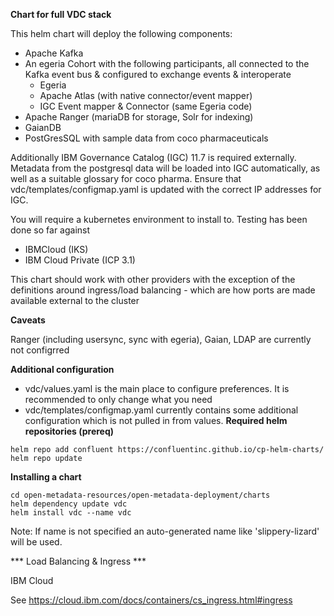 <!-- SPDX-License-Identifier: Apache-2.0 -->
<!-- Copyright Contributors to the ODPi Egeria project. -->
**Chart for full VDC stack**

This helm chart will deploy the following components:
* Apache Kafka
* An egeria Cohort with the following participants, all connected to the Kafka event bus & configured to exchange events & interoperate
    * Egeria
    * Apache Atlas (with native connector/event mapper)
    * IGC Event mapper & Connector (same Egeria code)
* Apache Ranger (mariaDB for storage, Solr for indexing)
* GaianDB
* PostGresSQL with sample data from coco pharmaceuticals

Additionally IBM Governance Catalog (IGC) 11.7 is required externally. Metadata from the postgresql data will be loaded into IGC automatically, as well as a suitable glossary for coco pharma. Ensure that vdc/templates/configmap.yaml is updated with the correct IP addresses for IGC.

You will require a kubernetes environment to install to. Testing has been done so far against
* IBMCloud (IKS)
* IBM Cloud Private (ICP 3.1)

This chart should work with other providers with the exception of the definitions around ingress/load balancing - which are how ports are made available external to the cluster

**Caveats**

Ranger (including usersync, sync with egeria), Gaian, LDAP are currently not configrred

**Additional configuration**

* vdc/values.yaml is the main place to configure preferences. It is recommended to only change what you need
* vdc/templates/configmap.yaml currently contains some additional configuration which is not pulled in from values. 
**Required helm repositories (prereq)**

```
helm repo add confluent https://confluentinc.github.io/cp-helm-charts/
helm repo update
```
**Installing a chart**

```
cd open-metadata-resources/open-metadata-deployment/charts
helm dependency update vdc
helm install vdc --name vdc
```
Note: If name is not specified an auto-generated name like 'slippery-lizard' will be used.

*** Load Balancing & Ingress ***

IBM Cloud

See https://cloud.ibm.com/docs/containers/cs_ingress.html#ingress




